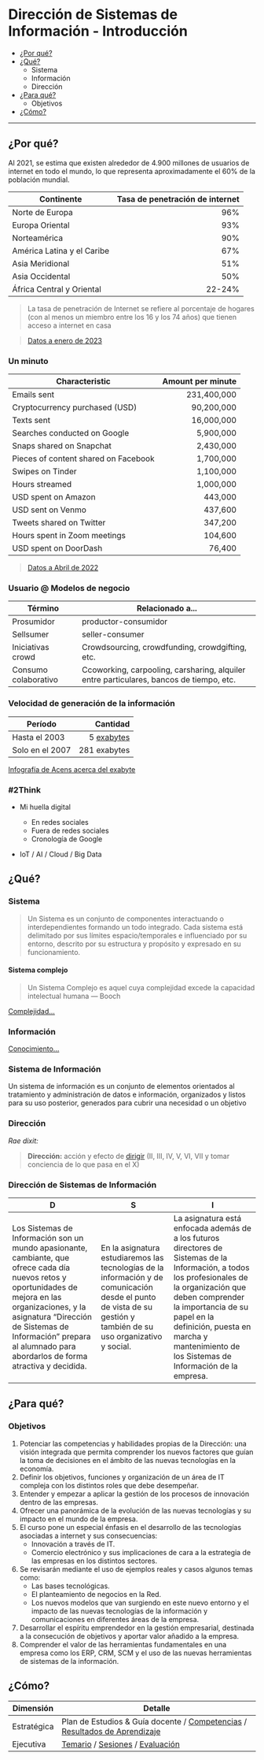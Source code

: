 # Dirección de Sistemas de Información - Introducción

- [¿Por qué?](#por-qu%C3%A9)
- [¿Qué?](#qu%C3%A9)
  - Sistema
  - Información
  - Dirección
- [¿Para qué?](#para-qu%C3%A9)
  - Objetivos
- [¿Cómo?](#c%C3%B3mo)

---

## ¿Por qué?

Al 2021, se estima que existen alrededor de 4.900 millones de usuarios de internet en todo el mundo, lo que representa aproximadamente el 60% de la población mundial.

|Continente|Tasa de penetración de internet
|-|-:
Norte de Europa|96%
Europa Oriental|93%
Norteamérica|90%
América Latina y el Caribe|67%
Asia Meridional|51%
Asia Occidental|50%
África Central y Oriental|22-24%

> La tasa de penetración de Internet se refiere al porcentaje de hogares (con al menos un miembro entre los 16 y los 74 años) que tienen acceso a internet en casa

> [Datos a enero de 2023](https://es.statista.com/estadisticas/541451/penetracion-mundial-de-internet-por-region-del-mundo)

### Un minuto

Characteristic|Amount per minute
-|-:
Emails sent|231,400,000
Cryptocurrency purchased (USD)|90,200,000
Texts sent|16,000,000
Searches conducted on Google|5,900,000
Snaps shared on Snapchat|2,430,000
Pieces of content shared on Facebook|1,700,000
Swipes on Tinder|1,100,000
Hours streamed|1,000,000
USD spent on Amazon|443,000
USD sent on Venmo|437,600
Tweets shared on Twitter|347,200
Hours spent in Zoom meetings|104,600
USD spent on DoorDash|76,400

> [Datos a Abril de 2022](https://www.statista.com/statistics/195140/new-user-generated-content-uploaded-by-users-per-minute/)


### Usuario @ Modelos de negocio

Término|Relacionado a...
-|-
Prosumidor|productor-consumidor
Sellsumer|seller-consumer
Iniciativas crowd|Crowdsourcing, crowdfunding, crowdgifting, etc.
Consumo colaborativo|Ccoworking, carpooling, carsharing, alquiler entre particulares, bancos de tiempo, etc.

### Velocidad de generación de la información

Período|Cantidad
-|-:
Hasta el 2003|5 [exabytes](https://es.wikipedia.org/wiki/Exabyte)
Solo en el 2007|281 exabytes

[Infografía de Acens acerca del exabyte](https://blog.acens.com/wp-content/images/infografia-2014-el-fin-del-mega-acens-cloud.jpg)

### #2Think

- Mi huella digital
  - En redes sociales
  - Fuera de redes sociales
  - Cronología de Google

- IoT / AI / Cloud / Big Data

## ¿Qué?

### Sistema

> Un Sistema es un conjunto de componentes interactuando o interdependientes formando un todo integrado. Cada sistema está delimitado por sus límites espacio/temporales e influenciado por su entorno, descrito por su estructura y propósito y expresado en su funcionamiento.

#### Sistema complejo

> Un Sistema Complejo es aquel cuya complejidad excede la capacidad intelectual humana — Booch

[Complejidad...](https://docs.google.com/presentation/d/1FBjSPhSYrgBQjVp8HefkiJA_AwJU_bq24b8WMz3xzOA/edit?usp=sharing)

### Información

[Conocimiento...](https://docs.google.com/presentation/d/1QJdg8M0iOwv1gxydwcza6X0dkZmrlaxFf1PH87X7gRo/edit?usp=sharing)

### Sistema de Información

Un sistema de información es un conjunto de elementos orientados al tratamiento y administración de datos e información, organizados y listos para su uso posterior, generados para cubrir una necesidad o un objetivo

### Dirección

*Rae dixit:* 

> **Dirección:** acción y efecto de [dirigir](https://dle.rae.es/dirigir) (II, III, IV, V, VI, VII y tomar conciencia de lo que pasa en el X)

### Dirección de Sistemas de Información

|D|S|I
|-|-|-
Los Sistemas de Información son un mundo apasionante, cambiante, que ofrece cada día nuevos retos y oportunidades de mejora en las organizaciones, y la asignatura “Dirección de Sistemas de Información” prepara al alumnado para abordarlos de forma atractiva y decidida.|En la asignatura estudiaremos las tecnologías de la información y de comunicación desde el punto de vista de su gestión y también de su uso organizativo y social.|La asignatura está enfocada además de a los futuros directores de Sistemas de la Información, a todos los profesionales de la organización que deben comprender la importancia de su papel en la definición, puesta en marcha y mantenimiento de los Sistemas de Información de la empresa.

## ¿Para qué?

### Objetivos

1. Potenciar las competencias y habilidades propias de la Dirección: una visión integrada que permita comprender los nuevos factores que guían la toma de decisiones en el ámbito de las nuevas tecnologías en la economía.
1. Definir los objetivos, funciones  y organización de un área de IT compleja con los distintos roles que debe desempeñar. 
1. Entender y empezar a aplicar la gestión de los procesos de innovación dentro de las empresas.
1. Ofrecer una panorámica de la evolución de las nuevas tecnologías y su impacto en el mundo de la empresa. 
1. El curso pone un especial énfasis en el desarrollo de las tecnologías asociadas a internet y sus consecuencias:
    - Innovación a través de IT.
    - Comercio electrónico y sus implicaciones de cara a la estrategia de las empresas en los distintos sectores.
1. Se revisarán mediante el uso de ejemplos reales y casos  algunos temas como:
    - Las bases tecnológicas.
    - El planteamiento de negocios en la Red.
    - Los nuevos modelos que van surgiendo en este nuevo entorno y el impacto de las  nuevas tecnologías de la información y comunicaciones en diferentes áreas de la empresa.
1. Desarrollar el espíritu emprendedor en la gestión empresarial, destinada a la consecución de objetivos y aportar valor añadido a la empresa.
1. Comprender el valor de las herramientas fundamentales en una empresa como los ERP, CRM, SCM y el uso de las nuevas herramientas de sistemas de la información.

## ¿Cómo?

|Dimensión|Detalle
|-|-
|Estratégica|Plan de Estudios & Guía docente / [Competencias](./t00-00-00-s00-competencias.md) / [Resultados de Aprendizaje](./t00-00-00-s01-resultadosDeAprendizaje.md)
|Ejecutiva|[Temario](./README.md) / [Sesiones](https://docs.google.com/spreadsheets/d/106_hqbH8_U0hYLfYHcha7SrZP-wTm2scg5PHYZabSB4/edit#gid=1238964059) /  [Evaluación](./t00-00-00-s03-evaluacion.md)
